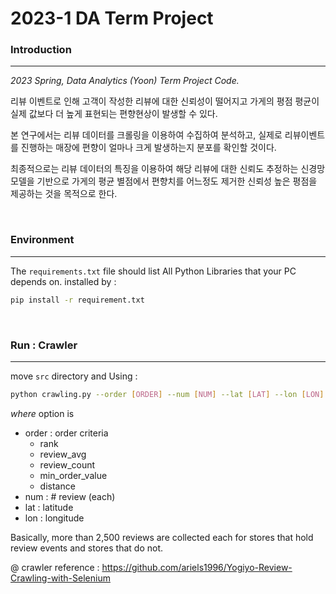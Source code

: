 # 2023-1 DA Term Project

### Introduction

---

_2023 Spring, Data Analytics (Yoon) Term Project Code._

리뷰 이벤트로 인해 고객이 작성한 리뷰에 대한 신뢰성이 떨어지고 가게의 평점 평균이 실제 값보다 더 높게 표현되는 편향현상이 발생할 수 있다.

본 연구에서는 리뷰 데이터를 크롤링을 이용하여 수집하여 분석하고, 실제로 리뷰이벤트를 진행하는 매장에 편향이 얼마나 크게 발생하는지 분포를 확인할 것이다.

최종적으로는 리뷰 데이터의 특징을 이용하여 해당 리뷰에 대한 신뢰도 추정하는 신경망 모델을 기반으로 가게의 평균 별점에서 편향치를 어느정도 제거한 신뢰성 높은 평점을 제공하는 것을 목적으로 한다.

<br>

### Environment

---

The `requirements.txt` file should list All Python Libraries that your PC depends on. installed by :
```bash
pip install -r requirement.txt
```

<br>

### Run : Crawler

---
move `src` directory and Using :
``` bash
python crawling.py --order [ORDER] --num [NUM] --lat [LAT] --lon [LON]
```
_where_ option is 

- order : order criteria
  - rank
  - review_avg
  - review_count
  - min_order_value
  - distance
- num : # review (each)
- lat : latitude
- lon : longitude

Basically, more than 2,500 reviews are collected each for stores that hold review events and stores that do not.

@ crawler reference : https://github.com/ariels1996/Yogiyo-Review-Crawling-with-Selenium